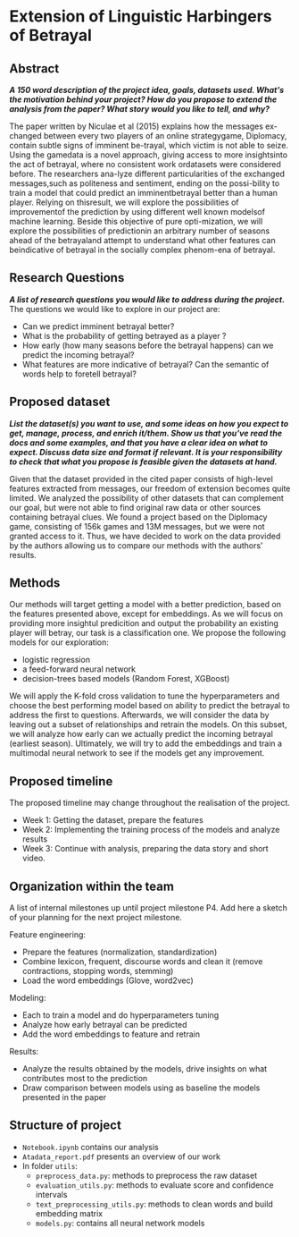 #  Extension of Linguistic Harbingers of Betrayal

## Abstract
***A 150 word description of the project idea, goals, datasets used. What's the motivation behind your project? How do you propose to extend the analysis from the paper? What story would you like to tell, and why?***

The paper written by Niculae et al (2015) explains how the messages ex-changed between every two players of an online strategygame, Diplomacy, contain subtle signs of imminent be-trayal, which victim is not able to seize. Using the gamedata is a novel approach, giving access to more insightsinto the act of betrayal, where no consistent work ordatasets were considered before. The researchers ana-lyze different particularities of the exchanged messages,such as politeness and sentiment, ending on the possi-bility to train a model that could predict an imminentbetrayal better than a human player. Relying on thisresult, we will explore the possibilities of improvementof the prediction by using different well known modelsof machine learning. Beside this objective of pure opti-mization, we will explore the possibilities of predictionin an arbitrary number of seasons ahead of the betrayaland attempt to understand what other features can beindicative of betrayal in the socially complex phenom-ena of betrayal. 

## Research Questions

***A list of research questions you would like to address during the project.***
The questions we would like to explore in our project are:

- Can we predict imminent betrayal better?
- What is the probability of getting betrayed as a player ?
- How early (how many seasons before the betrayal happens) can we predict the incoming betrayal?
- What features are more indicative of betrayal? Can the semantic of words help to foretell betrayal?

## Proposed dataset
***List the dataset(s) you want to use, and some ideas on how you expect to get, manage, process, and enrich it/them. Show us that you've read the docs and some examples, and that you have a clear idea on what to expect. Discuss data size and format if relevant. It is your responsibility to check that what you propose is feasible given the datasets at hand.***

Given that the dataset provided in the cited paper consists of high-level features extracted from messages, our freedom of extension becomes quite limited. We analyzed the possibility of other datasets that can complement our goal, but were not able to find original raw data or other sources containing betrayal clues. We found a project based on the Diplomacy game, consisting of 156k games and 13M messages, but we were not granted access to it. Thus, we have decided to work on the data provided by the authors allowing us to compare our methods with the authors' results.

## Methods
Our methods will target getting a model with a better prediction, based on the features presented above, except for embeddings. As we will focus on providing more insightul predicition and output the probability an existing player will betray, our task is a classification one. We propose the following models for our exploration:
- logistic regression
- a feed-forward neural network
- decision-trees based models (Random Forest, XGBoost)

We will apply the K-fold cross validation to tune the hyperparameters and choose the best performing model based on ability to predict the betrayal to address the first to questions. Afterwards, we will consider the data by leaving out a subset of relationships and retrain the models. On this subset, we will analyze how early can we actually predict the incoming betrayal (earliest season).
Ultimately, we will try to add the embeddings and train a multimodal neural network to see if the models get any improvement.

## Proposed timeline
The proposed timeline may change throughout the realisation of the project.

* Week 1: Getting the dataset, prepare the features 
* Week 2: Implementing the training process of the models and analyze results
* Week 3: Continue with analysis, preparing the data story and short video.

## Organization within the team
A list of internal milestones up until project milestone P4. Add here a sketch of your planning for the next project milestone.

Feature engineering:
- Prepare the features (normalization, standardization)
- Combine lexicon, frequent, discourse words and clean it (remove contractions, stopping words, stemming)
- Load the word embeddings (Glove, word2vec)

Modeling:
- Each to train a model and do hyperparameters tuning
- Analyze how early betrayal can be predicted
- Add the word embeddings to feature and retrain

Results:
- Analyze the results obtained by the models, drive insights on what contributes most to the prediction
- Draw comparison between models using as baseline the models presented in the paper


## Structure of project

- `Notebook.ipynb` contains our analysis
- `Atadata_report.pdf` presents an overview of our work
- In folder `utils`:
  - `preprocess_data.py`: methods to preprocess the raw dataset
  - `evaluation_utils.py`:  methods to evaluate score and confidence intervals
  - `text_preprocessing_utils.py`: methods to clean words and build embedding matrix
  - `models.py`: contains all neural network models 

